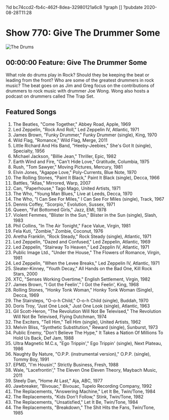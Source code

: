 ?id bc74ccd2-fb4c-462f-8dea-32980121a6c8
?graph []
?pubdate 2020-08-28T11:28
# Show 770: Give The Drummer Some

![The Drums](https://static.soundopinions.org/images/2018/drums_1.jpg)


## 00:00:00 Feature: Give The Drummer Some

What role do drums play in Rock? Should they be keeping the beat or leading from the front? Who are some of the greatest drummers in rock music? The beat goes on as Jim and Greg focus on the contributions of drummers to rock music with drummer Joe Wong. Wong also hosts a podcast on drummers called The Trap Set.

## Featured Songs

1. The Beatles, "Come Together," Abbey Road, Apple, 1969
1. Led Zeppelin, "Rock And Roll," Led Zeppelin IV, Atlantic, 1971
1. James Brown, "Funky Drummer," Funky Drummer (single), King, 1970
1. Wild Flag, "Romance," Wild Flag, Merge, 2011
1. Little Richard And His Band, "Heeby-Jeebies," She's Got It (single), Specialty, 1956
1. Michael Jackson, "Billie Jean," Thriller, Epic, 1982
1. Earth Wind and Fire, "Can't Hide Love," Gratitude, Columbia, 1975
1. Rush, "Tom Sawyer," Moving Pictures, Mercury, 1981
1. Elvin Jones, "Agappe Love," Poly-Currents, Blue Note, 1970
1. The Rolling Stones, "Paint It Black," Paint It Black (single), Decca, 1966
1. Battles, "Atlas," Mirrored, Warp, 2007
1. Can, "Paperhouse," Tago Mago, United Artists, 1971
1. The Who, "Young Man Blues," Live at Leeds, Decca, 1970
1. The Who, "I Can See For Miles," I Can See For Miles (single), Track, 1967
1. Dennis Coffey, "Scorpio," Evolution, Sussex, 1971
1. Queen, "Fat Bottomed Girls," Jazz, EMI, 1978
1. Violent Femmes, "Blister In the Sun," Blister in the Sun (single), Slash, 1983
1. Phil Collins, "In The Air Tonight," Face Value, Virgin, 1981
1. Fela Kuti, "Zombie," Zombie, Coconut, 1976
1. Aretha Franklin, "Rock Steady," Rock Steady (single), Atlantic, 1971
1. Led Zeppelin, "Dazed and Confused," Led Zeppelin, Atlantic, 1969
1. Led Zeppelin, "Stairway To Heaven," Led Zepplin IV, Atlantic, 1971
1. Public Image Ltd., "Under the House," The Flowers of Romance, Virgin, 1981
1. Led Zeppelin, "When the Levee Breaks," Led Zeppelin IV, Atlantic, 1971
1. Sleater-Kinney, "Youth Decay," All Hands on the Bad One, Kill Rock Stars, 2000
1. XTC, "Senses Working Overtime," English Settlement, Virgin, 1982
1. James Brown, "I Got the Feelin'," I Got the Feelin', King, 1968
1. Rolling Stones, "Honky Tonk Woman," Honky Tonk Woman (Single), Decca, 1969
1. The Stairsteps, "O-o-h Child," O-o-h Child (single), Buddah, 1970
1. Doris Troy, "Just One Look," Just One Look (single), Atlantic, 1963
1. Gil Scott-Heron, "The Revolution Will Not Be Televised," The Revolution Will Not Be Televised, Flying Dutchman, 1974
1. The Exciters, "Tell Him," Tell Him (single), United Artists, 1962
1. Melvin Bliss, "Synthetic Substitution," Reward (single), Sunburst, 1973
1. Public Enemy, "Don't Believe The Hype," It Takes a Nation Of Millions To Hold Us Back, Def Jam, 1988
1. Ultra Magnetic M.C.s, "Ego Trippin'," Ego Trippin' (single), Next Plateau, 1986
1. Naughty By Nature, "O.P.P. (instrumental version)," O.P.P. (single), Tommy Boy, 1991
1. EPMD, "I'm Housin'," Strictly Business, Fresh, 1988
1. Wale, "Lacefrontin'," The Eleven One Eleven Theory, Maybach Music, 2011
1. Steely Dan, "Home At Last," Aja, ABC, 1977
1. Jawbreaker, "Bivouac," Bivouac, Tupelo Recording Company, 1992
1. The Replacements, "Answering Machine," Let It Be, Twin/Tone, 1984
1. The Replacements, "Kids Don't Follow," Stink, Twin/Tone, 1982
1. The Replacements, "Unsatisfied," Let It Be, Twin/Tone, 1984
1. The Replacements, "Breakdown," The Shit Hits the Fans, Twin/Tone, 1985